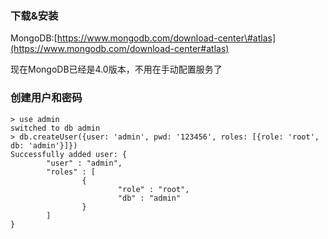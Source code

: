 ### 下载&安装

MongoDB:[https://www.mongodb.com/download-center\#atlas](https://www.mongodb.com/download-center#atlas)

现在MongoDB已经是4.0版本，不用在手动配置服务了

### 创建用户和密码

```
> use admin
switched to db admin
> db.createUser({user: 'admin', pwd: '123456', roles: [{role: 'root', db: 'admin'}]})
Successfully added user: {
        "user" : "admin",
        "roles" : [
                {
                        "role" : "root",
                        "db" : "admin"
                }
        ]
}
```



